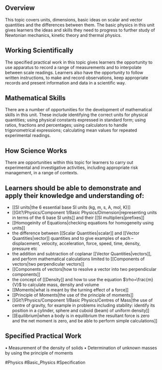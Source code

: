 ## Overview
This topic covers units, dimensions, basic ideas on scalar and vector quantities and the differences between them. The basic physics in this unit gives learners the ideas and skills they need to progress to further study of Newtonian mechanics, kinetic theory and thermal physics.
## Working Scientifically
The specified practical work in this topic gives learners the opportunity to use apparatus to record a range of measurements and to interpolate between scale readings. Learners also have the opportunity to follow written instructions, to make and record observations, keep appropriate records and present information and data in a scientific way.
## Mathematical Skills
There are a number of opportunities for the development of mathematical skills in this unit. These include identifying the correct units for physical quantities; using physical constants expressed in standard form; using ratios, fractions and percentages; using calculators to handle trigonometrical expressions; calculating mean values for repeated experimental readings.
## How Science Works
There are opportunities within this topic for learners to carry out experimental and investigative activities, including appropriate risk management, in a range of contexts.
## Learners should be able to demonstrate and apply their knowledge and understanding of:
- [[SI units|the 6 essential base SI units (kg, m, s, A, mol, K)]]
- [[Git?/Physics/Component 1/Basic Physics/Dimension|representing units in terms of the 6 base SI units]] and their [[SI multipliers|prefixes]]
- [[Homogeinity of Equations|checking equations for homogeneity using units]]
- the difference between [[Scalar Quantities|scalar]] and [[Vector Quantities|vector]] quantities and to give examples of each – displacement, velocity, acceleration, force, speed, time, density, pressure etc
- the addition and subtraction of coplanar [[Vector Quantities|vectors]], and perform mathematical calculations limited to [[Components of vectors|two perpendicular vectors]]
- [[Components of vectors|how to resolve a vector into two perpendicular components]]
- the concept of [[Density]] and how to use the equation $\rho=\frac{m}{V}$ to calculate mass, density and volume
- [[Moments|what is meant by the turning effect of a force]]
- [[Principle of Moments|the use of the principle of moments]]
- [[Git?/Physics/Component 1/Basic Physics/Centres of Mass|the use of centre of gravity, for example in problems including stability: identify its position in a cylinder, sphere and cuboid (beam) of uniform density]]
- [[Equilibrium|when a body is in equilibrium the resultant force is zero and the net moment is zero, and be able to perform simple calculations]]
## Specified Practical Work
• Measurement of the density of solids
• Determination of unknown  masses by using the principle of moments

#Physics #Basic_Physics #Specification